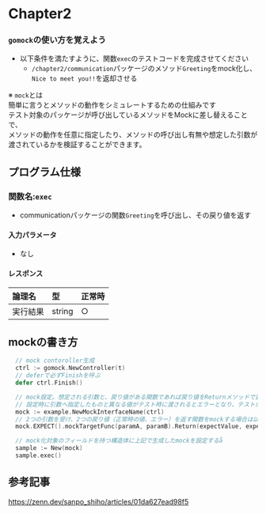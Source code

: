# Chapter2
### `gomock`の使い方を覚えよう
- 以下条件を満たすように、関数`exec`のテストコードを完成させてください
  - `/chapter2/communication`パッケージのメソッド`Greeting`をmock化し、`Nice to meet you!!`を返却させる

※ `mock`とは  
簡単に言うとメソッドの動作をシミュレートするための仕組みです<br> 
テスト対象のパッケージが呼び出しているメソッドをMockに差し替えることで、<br> 
メソッドの動作を任意に指定したり、メソッドの呼び出し有無や想定した引数が渡されているかを検証することができます。

## プログラム仕様
### 関数名:`exec`
- communicationパッケージの関数`Greeting`を呼び出し、その戻り値を返す

#### 入力パラメータ
- なし

#### レスポンス
| 論理名 | 型 | 正常時 |
|:--|:--|:--|
| 実行結果 | string | ○ |


## mockの書き方
```go
  // mock contoroller生成
  ctrl := gomock.NewController(t)
  // deferで必ずFinishを呼ぶ
  defer ctrl.Finish()

  // mock設定。想定される引数と、戻り値がある関数であれば戻り値をReturnメソッドで設定する
  // 設定時に引数へ指定したものと異なる値がテスト時に渡されるとエラーとなり、テストが失敗する
  mock := example.NewMockInterfaceName(ctrl)
  // 2つの引数を受け、2つの戻り値（正常時の値、エラー）を返す関数をmockする場合は以下の様に書く
  mock.EXPECT().mockTargetFunc(paramA, paramB).Return(expectValue, expectError)

  // mock化対象のフィールドを持つ構造体に上記で生成したmockを設定するå
  sample := New(mock)
  sample.exec()
```

## 参考記事
https://zenn.dev/sanpo_shiho/articles/01da627ead98f5
